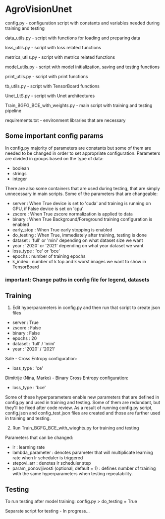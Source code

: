 # AgroVisionUnet

config.py - configuration script with constants and variables needed during training and testing 

data_utils.py - script with functions for loading and preparing data

loss_utils.py - script with loss related functions

metrics_utils.py - script with metrics related functions

model_utils.py - script with model initialization, saving and testing functions

print_utils.py - script with print functions

tb_utils.py - script with TensorBoard functions

Unet_LtS.py - script with Unet architectures

Train_BGFG_BCE_with_weights.py - main script with training and testing pipeline

requirements.txt - environment libraries that are necessary


## Some important config params

In config.py majority of parameters are constants but some of them are needed to be changed in order to set appropriate configuration. Parameters are divided in groups based on the type of data:
  - boolean
  - strings
  - integer

There are also some containers that are used during testing, that are simply unnecessary in main scripts.
Some of the parameters that are changeable:
  - server : When True device is set to 'cuda' and training is running on GPU, if False device is set on 'cpu' 
  - zscore : When True zscore normalization is applied to data
  - binary : When True Background/Foreground training configuration is enabled 
  - early_stop : When True early stopping is enabled 
  - do_testing : When True, immediately after training, testing is done 
  - dataset : 'full' or 'mini' depending on what dataset size we want 
  - year : '2020' or '2021' depending on what year dataset we want 
  - loss_type : 'ce' or 'bce'
  - epochs : number of training epochs
  - k_index : number of k top and k worst images we want to show in TensorBoard 

### important: Change paths in config file for legend, datasets

## Training

1. Edit hyperparameters in config.py and then run that script to create json files
  - server : True
  - zscore : False
  - binary : False
  - epochs : 20
  - dataset : 'full' / 'mini'
  - year : '2020' / '2021'
  
 Sale - Cross Entropy configuration:
  - loss_type : 'ce'
  
 Dimitrije (Nina, Marko) - Binary Cross Entropy configuration:
  - loss_type : 'bce'
    
Some of these hyperparameters enable new parameters that are defined in config.py and used in training and testing. Some of them are redundant, but they'll be     fixed after code review.
As a result of running config.py script, config.json and config_test.json files are created and those are further used in training and testing.
  
2. Run Train_BGFG_BCE_with_wieghts.py for training and testing

Parameters that can be changed:
  - lr : learning rate
  - lambda_parameter : denotes parameter that will multiplicate learning rate when lr scheduler is triggered
  - stepovi_arr : denotes lr scheduler step
  - param_ponovljivosti (optional, default = 1) : defines number of training with the same hyperparameters when testing repeatability.
 
## Testing 

To run testing after model training:
config.py > do_testing = True 

Separate script for testing - In progress...

